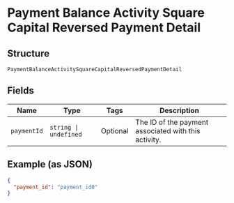 
# Payment Balance Activity Square Capital Reversed Payment Detail

## Structure

`PaymentBalanceActivitySquareCapitalReversedPaymentDetail`

## Fields

| Name | Type | Tags | Description |
|  --- | --- | --- | --- |
| `paymentId` | `string \| undefined` | Optional | The ID of the payment associated with this activity. |

## Example (as JSON)

```json
{
  "payment_id": "payment_id0"
}
```

